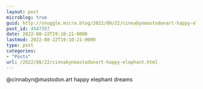 ```yaml
---
layout: post
microblog: true
guid: http://snuggle.micro.blog/2022/08/22/cinnabynmastodonart-happy-elephant.html
post_id: 4547357
date: 2022-08-22T19:10:21-0000
lastmod: 2022-08-22T19:10:21-0000
type: post
categories:
- "Posts"
url: /2022/08/22/cinnabynmastodonart-happy-elephant.html
---
```

<p>@cinnabyn@mastodon.art happy elephant dreams</p>
